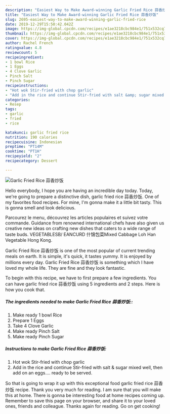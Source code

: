 ```yaml
---
description: "Easiest Way to Make Award-winning Garlic Fried Rice 蒜香炒饭"
title: "Easiest Way to Make Award-winning Garlic Fried Rice 蒜香炒饭"
slug: 2695-easiest-way-to-make-award-winning-garlic-fried-rice
date: 2019-12-29T15:50:42.042Z
image: https://img-global.cpcdn.com/recipes/e1ae3218cbc984e1/751x532cq70/garlic-fried-rice-蒜香炒饭-recipe-main-photo.jpg
thumbnail: https://img-global.cpcdn.com/recipes/e1ae3218cbc984e1/751x532cq70/garlic-fried-rice-蒜香炒饭-recipe-main-photo.jpg
cover: https://img-global.cpcdn.com/recipes/e1ae3218cbc984e1/751x532cq70/garlic-fried-rice-蒜香炒饭-recipe-main-photo.jpg
author: Rachel French
ratingvalue: 4.8
reviewcount: 5
recipeingredient:
- 1 bowl Rice
- 1 Eggs
- 4 Clove Garlic
- Pinch Salt
- Pinch Sugar
recipeinstructions:
- "Hot wok Stir-fried with chop garlic"
- "Add in the rice and continue Stir-fried with salt &amp; sugar mixed well, then add on an eggs.... ready to be served."
categories:
- Resep
tags:
- garlic
- fried
- rice

katakunci: garlic fried rice
nutrition: 190 calories
recipecuisine: Indonesian
preptime: "PT14M"
cooktime: "PT1H"
recipeyield: "2"
recipecategory: Dessert

---
```



![Garlic Fried Rice 蒜香炒饭](https://img-global.cpcdn.com/recipes/e1ae3218cbc984e1/751x532cq70/garlic-fried-rice-蒜香炒饭-recipe-main-photo.jpg)

Hello everybody, I hope you are having an incredible day today. Today, we're going to prepare a distinctive dish, garlic fried rice 蒜香炒饭. One of my favorites food recipes. For mine, I'm gonna make it a little bit tasty. This is gonna smell and look delicious.

Parcourez le menu, découvrez les articles populaires et suivez votre commande. Guidance from renowned international chefs have also given us creative new ideas on crafting new dishes that caters to a wide range of taste buds. VEGETABLESB/ EANCURD 什锦包菜Mixed Cabbage Loh Han Vegetable Hong Kong.

Garlic Fried Rice 蒜香炒饭 is one of the most popular of current trending meals on earth. It is simple, it's quick, it tastes yummy. It is enjoyed by millions every day. Garlic Fried Rice 蒜香炒饭 is something which I have loved my whole life. They are fine and they look fantastic.


To begin with this recipe, we have to first prepare a few ingredients. You can have garlic fried rice 蒜香炒饭 using 5 ingredients and 2 steps. Here is how you cook that.

##### The ingredients needed to make Garlic Fried Rice 蒜香炒饭::

1. Make ready 1 bowl Rice
1. Prepare 1 Eggs
1. Take 4 Clove Garlic
1. Make ready Pinch Salt
1. Make ready Pinch Sugar




##### Instructions to make Garlic Fried Rice 蒜香炒饭:

1. Hot wok Stir-fried with chop garlic
1. Add in the rice and continue Stir-fried with salt &amp; sugar mixed well, then add on an eggs.... ready to be served.




So that is going to wrap it up with this exceptional food garlic fried rice 蒜香炒饭 recipe. Thank you very much for reading. I am sure that you will make this at home. There is gonna be interesting food at home recipes coming up. Remember to save this page on your browser, and share it to your loved ones, friends and colleague. Thanks again for reading. Go on get cooking!
